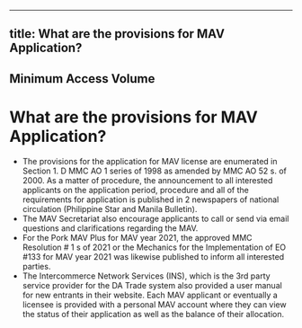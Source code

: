 --- 
 title: What are the provisions for MAV Application?
 ---

## Minimum Access Volume

# What are the provisions for MAV Application?


 - The provisions for the application for MAV license are enumerated in Section 1. D MMC AO 1 series of 1998 as amended by MMC AO 52 s. of 2000. As a matter of procedure, the announcement to all interested applicants on the application period, procedure and all of the requirements for application is published in 2 newspapers of national circulation (Philippine Star and Manila Bulletin). 
 - The MAV Secretariat also encourage applicants to call or send via email questions and clarifications regarding the MAV. 
 - For the Pork MAV Plus for MAV year 2021, the approved MMC Resolution # 1 s of 2021 or the Mechanics for the Implementation of EO #133 for MAV year 2021 was likewise published to inform all interested parties.  
 - The Intercommerce Network Services (INS), which is the 3rd party service provider for the DA Trade system also provided a user manual for new entrants in their website. Each MAV applicant or eventually a licensee is provided with a personal MAV account where they can view the status of their application as well as the balance of their allocation.
